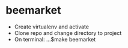 # beemarket

- Create virtualenv and activate
- Clone repo and change directory to project
- On terminal:
...$make beemarket
